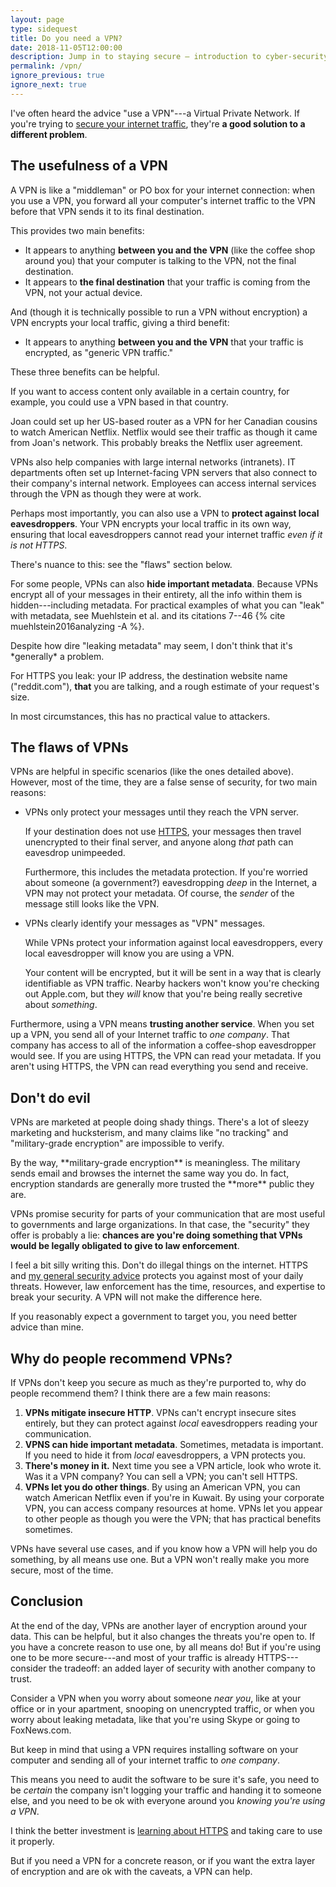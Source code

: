 ```yaml
---
layout: page
type: sidequest
title: Do you need a VPN?
date: 2018-11-05T12:00:00
description: Jump in to staying secure – introduction to cyber-security techniques for sensible people.
permalink: /vpn/
ignore_previous: true
ignore_next: true
---
```


I've often heard the advice "use a VPN"---a Virtual Private Network. If you're trying to [secure your internet traffic](/overall), they're **a good solution to a different problem**.

## The usefulness of a VPN

A VPN is like a "middleman" or PO box for your internet connection: when you use a VPN, you forward all your computer's internet traffic to the VPN before that VPN sends it to its final destination. 

This provides two main benefits:

* It appears to anything **between you and the VPN** (like the coffee shop around you) that your computer is talking to the VPN, not the final destination.
* It appears to **the final destination** that your traffic is coming from the VPN, not your actual device.

And (though it is technically possible to run a VPN without encryption) a VPN encrypts your local traffic, giving a third benefit:

* It appears to anything **between you and the VPN** that your traffic is encrypted, as "generic VPN traffic."

These three benefits can be helpful.

If you want to access content only available in a certain country, for example, you could use a VPN based in that country.

<aside class="sidenote">
Joan could set up her US-based router as a VPN for her Canadian cousins to watch American Netflix. Netflix would see their traffic as though it came from Joan's network. This probably breaks the Netflix user agreement.
</aside>

VPNs also help companies with large internal networks (intranets). IT departments often set up Internet-facing VPN servers that also connect to their company's internal network. Employees can access internal services through the VPN as though they were at work.

Perhaps most importantly, you can also use a VPN to **protect against local eavesdroppers**. Your VPN encrypts your local traffic in its own way, ensuring that local eavesdroppers cannot read your internet traffic *even if it is not HTTPS*.

<aside class="sidenote">
There's nuance to this: see the "flaws" section below.
</aside>

For some people, VPNs can also **hide important metadata**. Because VPNs encrypt all of your messages in their entirety, all the info within them is hidden---including metadata. For practical examples of what you can "leak" with metadata, see Muehlstein et al. and its citations 7--46 {% cite muehlstein2016analyzing -A %}.

<aside class="sidenote">
Despite how dire "leaking metadata" may seem, I don't think that it's *generally* a problem.

For HTTPS you leak: your IP address, the destination website name ("reddit.com"), **that** you are talking, and a rough estimate of your request's size.

In most circumstances, this has no practical value to attackers.
</aside>

## The flaws of VPNs

VPNs are helpful in specific scenarios (like the ones detailed above). However, most of the time, they are a false sense of security, for two main reasons:

* VPNs only protect your messages until they reach the VPN server.

	If your destination does not use [HTTPS](/https/), your messages then travel unencrypted to their final server, and anyone along *that* path can eavesdrop unimpeeded.

	Furthermore, this includes the metadata protection. If you're worried about someone (a government?) eavesdropping *deep* in the Internet, a VPN may not protect your metadata. Of course, the *sender* of the message still looks like the VPN.

* VPNs clearly identify your messages as "VPN" messages.

	While VPNs protect your information against local eavesdroppers, every local eavesdropper will know you are using a VPN. 

	Your content will be encrypted, but it will be sent in a way that is clearly identifiable as VPN traffic. Nearby hackers won't know you're checking out Apple.com, but they *will* know that you're being really secretive about *something*.

Furthermore, using a VPN means **trusting another service**. When you set up a VPN, you send all of your Internet traffic to *one company*. That company has access to all of the information a coffee-shop eavesdropper would see. If you are using HTTPS, the VPN can read your metadata. If you aren't using HTTPS, the VPN can read everything you send and receive.

## Don't do evil

VPNs are marketed at people doing shady things. There's a lot of sleezy marketing and hucksterism, and many claims like "no tracking" and "military-grade encryption" are impossible to verify.

<aside class="sidenote">
By the way, **military-grade encryption** is meaningless. The military sends email and browses the internet the same way you do. In fact, encryption standards are generally more trusted the **more** public they are.
<!-- citation needed -->
</aside>

VPNs promise security for parts of your communication that are most useful to governments and large organizations. In that case, the "security" they offer is probably a lie: **chances are you're doing something that VPNs would be legally obligated to give to law enforcement**.

I feel a bit silly writing this. Don't do illegal things on the internet. HTTPS and [my general security advice](/overall) protects you against most of your daily threats. However, law enforcement has the time, resources, and expertise to break your security. A VPN will not make the difference here.

If you reasonably expect a government to target you, you need better advice than mine.

## Why do people recommend VPNs?

If VPNs don't keep you secure as much as they're purported to, why do people recommend them? I think there are a few main reasons:

1. **VPNs mitigate insecure HTTP**. VPNs can't encrypt insecure sites entirely, but they can protect against *local* eavesdroppers reading your communication.
2. **VPNS can hide important metadata**. Sometimes, metadata is important. If you need to hide it from *local* eavesdroppers, a VPN protects you.
3. **There's money in it.** Next time you see a VPN article, look who wrote it. Was it a VPN company? You can sell a VPN; you can't sell HTTPS.
4. **VPNs let you do other things**. By using an American VPN, you can watch American Netflix even if you're in Kuwait. By using your corporate VPN, you can access company resources at home. VPNs let you appear to other people as though you were the VPN; that has practical benefits sometimes.

VPNs have several use cases, and if you know how a VPN will help you do something, by all means use one. But a VPN won't really make you more secure, most of the time.

## Conclusion

At the end of the day, VPNs are another layer of encryption around your data. This can be helpful, but it also changes the threats you're open to. If you have a concrete reason to use one, by all means do! But if you're using one to be more secure---and most of your traffic is already HTTPS---consider the tradeoff: an added layer of security with another company to trust.

Consider a VPN when you worry about someone *near you*, like at your office or in your apartment, snooping on unencrypted traffic, or when you worry about leaking metadata, like that you're using Skype or going to FoxNews.com.

But keep in mind that using a VPN requires installing software on your computer and sending all of your internet traffic to *one company*.

This means you need to audit the software to be sure it's safe, you need to be *certain* the company isn't logging your traffic and handing it to someone else, and you need to be ok with everyone around you *knowing you're using a VPN*.

I think the better investment is [learning about HTTPS](/https/) and taking care to use it properly. 

But if you need a VPN for a concrete reason, or if you want the extra layer of encryption and are ok with the caveats, a VPN can help.